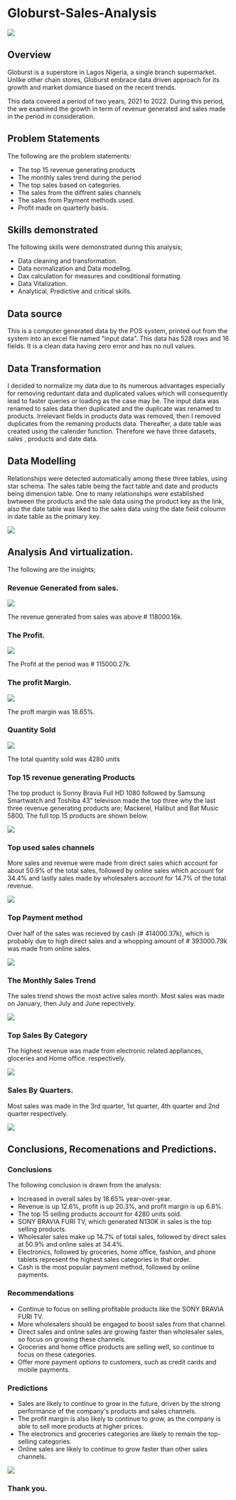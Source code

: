# Globurst-Sales-Analysis
![](supermarket2.jpg)
## Overview

Globurst is a superstore in Lagos Nigeria, a single branch supermarket. Unlike other chain stores, Globurst embrace data driven approach for its growth and market domiance based on the recent trends.

This data covered a period of two years, 2021 to 2022. During this period, the we examined the growth in term of revenue generated and sales made in the period in consideration. 

## Problem Statements
The following are the problem statements:
- The top 15 revenue generating products
- The monthly sales trend during the period
- The top sales based on categories.
- The sales from the diffrent sales channels
- The sales from Payment methods used.
- Profit made on quarterly basis.

## Skills demonstrated
The following skills were demonstrated during this analysis;
- Data cleaning and transformation.
- Data normalization and Data modellng.
- Dax calculation for measures and conditional formating.
- Data Vitalization.
- Analytical, Predictive and critical skills.

## Data source

This is a computer generated data by the POS system, printed out from the system into an excel file named "input data". This data has 528 rows and 16 fields. It is a clean data having zero error and has no null values. 

## Data Transformation

I decided to normalize my data due to its numerous advantages especially for removing reduntant data and duplicated values which will consequently lead to faster queries or loading as the case may be. The input data was renamed to sales data then duplicated and the duplicate was renamed to products. Irrelevant fields in products data was removed, then I removed duplicates from the remaning products data. Thereafter, a date table was created using the calender function. Therefore we have three datasets, sales , products and date data.

## Data Modelling

Relationships were detected automatically among these three tables, using star schema. The sales table being the fact table and date and products being dimension table. One to many relationships were established bwtween the products and the sale data using the product key as the link, also the date table was liked to the sales data using the date field coloumn in date table as the primary key.

![](GloburstModelling.png)

## Analysis And virtualization.
The following are the insights;

### Revenue Generated from sales.
![](Revenue.png)

The revenue generated from sales was above # 118000.16k.

###  The Profit.
![](Profit.png)

The Profit at the period was # 115000.27k.

### The profit Margin.
![](profitMargin.png)

The proft margin was 18.65%.

###  Quantity Sold 
![](Sales.png)

The total quantity sold was 4280 units

### Top 15 revenue generating Products
The top product is Sonny Bravia Full HD 1080 followed by Samsung Smartwatch and Toshiba 43" televison made the top three why the last three revenue generating products are; Mackerel, Halibut and Bat Music 5800. The full top 15 products  are shown below.

![](salesByProduct.png)

### Top used sales channels
More sales and revenue were made from direct sales which account for about 50.9% of the total sales, followed by online sales which account for 34.4% and lastly sales made by wholesalers account for 14.7% of the total revenue.

![](SalesType.png)

### Top Payment method
Over half of the sales was recieved by cash (# 414000.37k), which is probably due to high  direct sales and a whopping amount of # 393000.79k was made from online sales.

![](SalesByPayment.png)

### The Monthly Sales Trend
The sales trend shows the most active sales month. Most sales was made on January, then July and June repectively.

![](MonthlySalesTrend.png)

### Top Sales By Category
The highest revenue was made from electronic related appliances, gloceries and Home office.
respectively.

![](SalesByCategory.png)

### Sales By Quarters.
Most sales was made in the 3rd quarter, 1st quarter, 4th quarter and 2nd quarter respectively.

![](ProfitByQuarters.png)

## Conclusions, Recomenations and Predictions.

### Conclusions
The following conclusion is drawn from the analysis:
- Increased in overall sales by 18.65% year-over-year.
- Revenue is up 12.6%, profit is up 20.3%, and profit margin is up 6.8%.
- The top 15 selling products account for 4280 units sold.
- SONY BRAVIA FURI TV, which generated N130K in sales is the top selling products.
- Wholesaler sales make up 14.7% of total sales, followed by direct sales at 50.9% and online sales at 34.4%.
- Electronics, followed by groceries, home office, fashion, and phone tablets represent the highest sales categories in that order.
- Cash is the most popular payment method, followed by online payments.

### Recommendations
- Continue to focus on selling profitable products like the SONY BRAVIA FURI TV.
- More wholesalers should be engaged to boost sales from that channel.
- Direct sales and online sales are growing faster than wholesaler sales, so focus on growing these channels.
- Groceries and home office products are selling well, so continue to focus on these categories.
- Offer more payment options to customers, such as credit cards and mobile payments.

### Predictions
- Sales are likely to continue to grow in the future, driven by the strong performance of the company's products and sales channels.
- The profit margin is also likely to continue to grow, as the company is able to sell more products at higher prices.
- The electronics and groceries categories are likely to remain the top-selling categories.
- Online sales are likely to continue to grow faster than other sales channels.



![](GloburstDashboard.png)


### Thank you.



